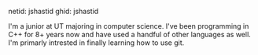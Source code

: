 netid: jshastid
ghid: jshastid

I'm a junior at UT majoring in computer science. I've been programming in C++ for 8+ years now and have used a handful of other languages as well.
I'm primarly intrested in finally learning how to use git.
